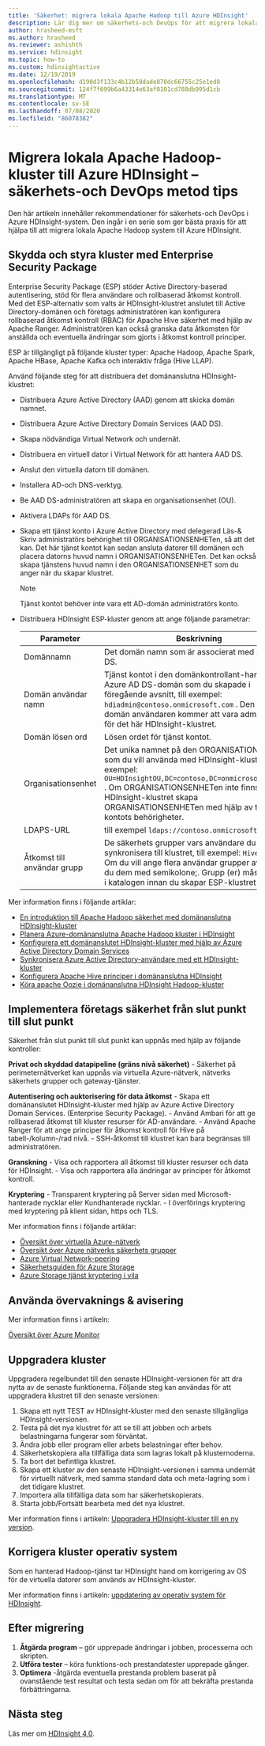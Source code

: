```yaml
---
title: 'Säkerhet: migrera lokala Apache Hadoop till Azure HDInsight'
description: Lär dig mer om säkerhets-och DevOps för att migrera lokala Hadoop-kluster till Azure HDInsight.
author: hrasheed-msft
ms.author: hrasheed
ms.reviewer: ashishth
ms.service: hdinsight
ms.topic: how-to
ms.custom: hdinsightactive
ms.date: 12/19/2019
ms.openlocfilehash: d190d3f133c4b12b58dade878dc66755c25e1ed8
ms.sourcegitcommit: 124f7f699b6a43314e63af0101cd788db995d1cb
ms.translationtype: MT
ms.contentlocale: sv-SE
ms.lasthandoff: 07/08/2020
ms.locfileid: "86078382"
---
```

# <a name="migrate-on-premises-apache-hadoop-clusters-to-azure-hdinsight---security-and-devops-best-practices"></a>Migrera lokala Apache Hadoop-kluster till Azure HDInsight – säkerhets-och DevOps metod tips

Den här artikeln innehåller rekommendationer för säkerhets-och DevOps i Azure HDInsight-system. Den ingår i en serie som ger bästa praxis för att hjälpa till att migrera lokala Apache Hadoop system till Azure HDInsight.

## <a name="secure-and-govern-cluster-with-enterprise-security-package"></a>Skydda och styra kluster med Enterprise Security Package

Enterprise Security Package (ESP) stöder Active Directory-baserad autentisering, stöd för flera användare och rollbaserad åtkomst kontroll. Med det ESP-alternativ som valts är HDInsight-klustret anslutet till Active Directory-domänen och företags administratören kan konfigurera rollbaserad åtkomst kontroll (RBAC) för Apache Hive säkerhet med hjälp av Apache Ranger. Administratören kan också granska data åtkomsten för anställda och eventuella ändringar som gjorts i åtkomst kontroll principer.

ESP är tillgängligt på följande kluster typer: Apache Hadoop, Apache Spark, Apache HBase, Apache Kafka och interaktiv fråga (Hive LLAP).

Använd följande steg för att distribuera det domänanslutna HDInsight-klustret:

- Distribuera Azure Active Directory (AAD) genom att skicka domän namnet.
- Distribuera Azure Active Directory Domain Services (AAD DS).
- Skapa nödvändiga Virtual Network och undernät.
- Distribuera en virtuell dator i Virtual Network för att hantera AAD DS.
- Anslut den virtuella datorn till domänen.
- Installera AD-och DNS-verktyg.
- Be AAD DS-administratören att skapa en organisationsenhet (OU).
- Aktivera LDAPs för AAD DS.
- Skapa ett tjänst konto i Azure Active Directory med delegerad Läs-& Skriv administratörs behörighet till ORGANISATIONSENHETen, så att det kan. Det här tjänst kontot kan sedan ansluta datorer till domänen och placera datorns huvud namn i ORGANISATIONSENHETen. Det kan också skapa tjänstens huvud namn i den ORGANISATIONSENHET som du anger när du skapar klustret.

    > [!Note]
    > Tjänst kontot behöver inte vara ett AD-domän administratörs konto.

- Distribuera HDInsight ESP-kluster genom att ange följande parametrar:

    |Parameter |Beskrivning |
    |---|---|
    |Domännamn|Det domän namn som är associerat med Azure AD DS.|
    |Domän användar namn|Tjänst kontot i den domänkontrollant-hanterade Azure AD DS-domän som du skapade i föregående avsnitt, till exempel: `hdiadmin@contoso.onmicrosoft.com` . Den här domän användaren kommer att vara administratör för det här HDInsight-klustret.|
    |Domän lösen ord|Lösen ordet för tjänst kontot.|
    |Organisationsenhet|Det unika namnet på den ORGANISATIONSENHET som du vill använda med HDInsight-klustret, till exempel: `OU=HDInsightOU,DC=contoso,DC=onmicrosoft,DC=com` . Om ORGANISATIONSENHETen inte finns försöker HDInsight-klustret skapa ORGANISATIONSENHETen med hjälp av tjänst kontots behörigheter.|
    |LDAPS-URL|till exempel `ldaps://contoso.onmicrosoft.com:636` .|
    |Åtkomst till användar grupp|De säkerhets grupper vars användare du vill synkronisera till klustret, till exempel: `HiveUsers` . Om du vill ange flera användar grupper avgränsar du dem med semikolone;. Grupp (er) måste finnas i katalogen innan du skapar ESP-klustret.|

Mer information finns i följande artiklar:

- [En introduktion till Apache Hadoop säkerhet med domänanslutna HDInsight-kluster](../domain-joined/hdinsight-security-overview.md)
- [Planera Azure-domänanslutna Apache Hadoop kluster i HDInsight](../domain-joined/apache-domain-joined-architecture.md)
- [Konfigurera ett domänanslutet HDInsight-kluster med hjälp av Azure Active Directory Domain Services](../domain-joined/apache-domain-joined-configure-using-azure-adds.md)
- [Synkronisera Azure Active Directory-användare med ett HDInsight-kluster](../hdinsight-sync-aad-users-to-cluster.md)
- [Konfigurera Apache Hive principer i domänanslutna HDInsight](../domain-joined/apache-domain-joined-run-hive.md)
- [Köra apache Oozie i domänanslutna HDInsight Hadoop-kluster](../domain-joined/hdinsight-use-oozie-domain-joined-clusters.md)

## <a name="implement-end-to-end-enterprise-security"></a>Implementera företags säkerhet från slut punkt till slut punkt

Säkerhet från slut punkt till slut punkt kan uppnås med hjälp av följande kontroller:

**Privat och skyddad datapipeline (gräns nivå säkerhet)**
    - Säkerhet på perimeternätverket kan uppnås via virtuella Azure-nätverk, nätverks säkerhets grupper och gateway-tjänster.

**Autentisering och auktorisering för data åtkomst**
    - Skapa ett domänanslutet HDInsight-kluster med hjälp av Azure Active Directory Domain Services. (Enterprise Security Package).
    - Använd Ambari för att ge rollbaserad åtkomst till kluster resurser för AD-användare.
    - Använd Apache Ranger för att ange principer för åtkomst kontroll för Hive på tabell-/kolumn-/rad nivå.
    - SSH-åtkomst till klustret kan bara begränsas till administratören.

**Granskning**
    - Visa och rapportera all åtkomst till kluster resurser och data för HDInsight.
    - Visa och rapportera alla ändringar av principer för åtkomst kontroll.

**Kryptering**
    - Transparent kryptering på Server sidan med Microsoft-hanterade nycklar eller Kundhanterade nycklar.
    - I överförings kryptering med kryptering på klient sidan, https och TLS.

Mer information finns i följande artiklar:

- [Översikt över virtuella Azure-nätverk](../../virtual-network/virtual-networks-overview.md)
- [Översikt över Azure nätverks säkerhets grupper](../../virtual-network/security-overview.md)
- [Azure Virtual Network-peering](../../virtual-network/virtual-network-peering-overview.md)
- [Säkerhetsguiden för Azure Storage](../../storage/blobs/security-recommendations.md)
- [Azure Storage tjänst kryptering i vila](../../storage/common/storage-service-encryption.md)

## <a name="use-monitoring--alerting"></a>Använda övervaknings & avisering

Mer information finns i artikeln:

[Översikt över Azure Monitor](../../azure-monitor/overview.md)

## <a name="upgrade-clusters"></a>Uppgradera kluster

Uppgradera regelbundet till den senaste HDInsight-versionen för att dra nytta av de senaste funktionerna. Följande steg kan användas för att uppgradera klustret till den senaste versionen:

1. Skapa ett nytt TEST av HDInsight-kluster med den senaste tillgängliga HDInsight-versionen.
1. Testa på det nya klustret för att se till att jobben och arbets belastningarna fungerar som förväntat.
1. Ändra jobb eller program eller arbets belastningar efter behov.
1. Säkerhetskopiera alla tillfälliga data som lagras lokalt på klusternoderna.
1. Ta bort det befintliga klustret.
1. Skapa ett kluster av den senaste HDInsight-versionen i samma undernät för virtuellt nätverk, med samma standard data och meta-lagring som i det tidigare klustret.
1. Importera alla tillfälliga data som har säkerhetskopierats.
1. Starta jobb/Fortsätt bearbeta med det nya klustret.

Mer information finns i artikeln: [Uppgradera HDInsight-kluster till en ny version](../hdinsight-upgrade-cluster.md).

## <a name="patch-cluster-operating-systems"></a>Korrigera kluster operativ system

Som en hanterad Hadoop-tjänst tar HDInsight hand om korrigering av OS för de virtuella datorer som används av HDInsight-kluster.

Mer information finns i artikeln: [uppdatering av operativ system för HDInsight](../hdinsight-os-patching.md).

## <a name="post-migration"></a>Efter migrering

1. **Åtgärda program** – gör upprepade ändringar i jobben, processerna och skripten.
2. **Utföra tester** – köra funktions-och prestandatester upprepade gånger.
3. **Optimera** -åtgärda eventuella prestanda problem baserat på ovanstående test resultat och testa sedan om för att bekräfta prestanda förbättringarna.

## <a name="next-steps"></a>Nästa steg

Läs mer om [HDInsight 4,0](https://docs.microsoft.com/azure/hdinsight/hadoop/apache-hadoop-introduction).
